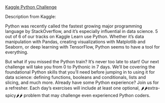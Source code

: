 [Kaggle Python Challenge](https://www.kaggle.com/getting-started/58301)

Description from Kaggle:

Python was recently called the fastest growing major programming language by StackOverflow, and it’s especially influential in data science. 5 out of 6 of our tracks on Kaggle Learn use Python. Whether it’s data manipulation with Pandas, creating visualizations with Matplotlib and Seaborn, or deep learning with TensorFlow, Python seems to have a tool for everything.

But what if you missed the Python train? It’s never too late to start! Our next challenge will take you from 0 to Pythonic in 7 days. We’ll be covering the foundational Python skills that you’ll need before jumping in to using it for data science: defining functions, booleans and conditionals, lists and slicing, and much more. Already have some Python experience? Join us for a refresher. Each day’s exercises will include at least one optional, 🌶🌶extra-spicy🌶🌶 problem that may challenge even experienced Python coders.
